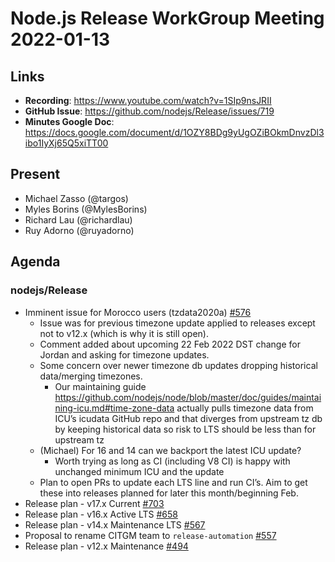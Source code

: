 # Node.js  Release WorkGroup Meeting 2022-01-13

## Links

* **Recording**: https://www.youtube.com/watch?v=1SIp9nsJRII
* **GitHub Issue**: https://github.com/nodejs/Release/issues/719
* **Minutes Google Doc**: https://docs.google.com/document/d/1OZY8BDg9yUgOZiBOkmDnvzDl3ibo1IyXj65Q5xiTT00

## Present

* Michael Zasso (@targos)
* Myles Borins (@MylesBorins)
* Richard Lau (@richardlau)
* Ruy Adorno (@ruyadorno)

## Agenda

### nodejs/Release

* Imminent issue for Morocco users (tzdata2020a) [#576](https://github.com/nodejs/Release/issues/576)
  * Issue was for previous timezone update applied to releases except not to v12.x (which is why it is still open).
  * Comment added about upcoming 22 Feb 2022 DST change for Jordan and asking for timezone updates.
  * Some concern over newer timezone db updates dropping historical data/merging timezones.
    * Our maintaining guide https://github.com/nodejs/node/blob/master/doc/guides/maintaining-icu.md#time-zone-data actually pulls timezone data from ICU’s icudata GitHub repo and that diverges from upstream tz db by keeping historical data so risk to LTS should be less than for upstream tz
  * (Michael) For 16 and 14 can we backport the latest ICU update?
    * Worth trying as long as CI (including V8 CI) is happy with unchanged minimum ICU and the update
  * Plan to open PRs to update each LTS line and run CI’s. Aim to get these into releases planned for later this month/beginning Feb.
* Release plan - v17.x Current [#703](https://github.com/nodejs/Release/issues/703)
* Release plan - v16.x Active LTS [#658](https://github.com/nodejs/Release/issues/658)
* Release plan - v14.x Maintenance LTS [#567](https://github.com/nodejs/Release/issues/567)
* Proposal to rename CITGM team to `release-automation` [#557](https://github.com/nodejs/Release/issues/557)
* Release plan - v12.x Maintenance [#494](https://github.com/nodejs/Release/issues/494)
